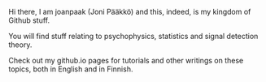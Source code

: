 Hi there, I am joanpaak (Joni Pääkkö) and this, indeed, is my kingdom of Github stuff. 

You will find stuff relating to psychophysics, statistics and signal detection theory. 

Check out my github.io pages for tutorials and other writings on these topics, both in English and in Finnish.
